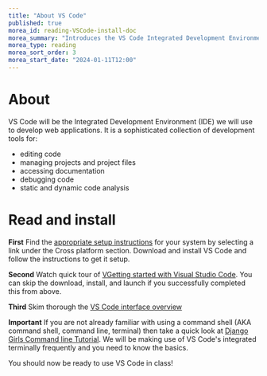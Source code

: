 ```yaml
---
title: "About VS Code"
published: true
morea_id: reading-VSCode-install-doc
morea_summary: "Introduces the VS Code Integrated Development Environment"
morea_type: reading
morea_sort_order: 3
morea_start_date: "2024-01-11T12:00"
---
```

# About
VS Code will be the Integrated Development Environment (IDE) we will use to develop web applications. It is a sophisticated collection of development tools for:

- editing code 
- managing projects and project files
- accessing documentation
- debugging code 
- static and dynamic code analysis

# Read and install
**First** Find the [appropriate setup instructions](https://code.visualstudio.com/docs/setup/setup-overview) for your system by selecting a link under the Cross platform section. Download and install VS Code and follow the instructions to get it setup.

**Second** Watch quick tour of [VGetting started with Visual Studio Code](https://code.visualstudio.com/docs/introvideos/basics). You can skip the download, install, and launch if you successfully completed this from above.

**Third** Skim thorough the [VS Code interface overview](https://code.visualstudio.com/docs/getstarted/userinterface)

**Important** If you are not already familiar with using a command shell (AKA command shell, command line, terminal) then take a quick look at [Django Girls Command line Tutorial](https://tutorial.djangogirls.org/en/intro_to_command_line/). We will be making use of VS Code's integrated terminally frequently and you need to know the basics.

You should now be ready to use VS Code in class!

